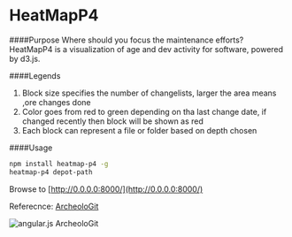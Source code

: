 HeatMapP4
===========

####Purpose
Where should you focus the maintenance efforts? HeatMapP4 is a visualization of age and dev activity for software, powered by d3.js.

####Legends
1. Block size specifies the number of changelists, larger the area means ,ore changes done
2. Color goes from red to green depending on tha last change date, if changed recently then block will be shown as red
3. Each block can represent a file or folder based on depth chosen

####Usage
```sh
npm install heatmap-p4 -g
heatmap-p4 depot-path
```

Browse to [http://0.0.0.0:8000/](http://0.0.0.0:8000/)


Referecnce: [ArcheoloGit](https://github.com/marmelab/ArcheoloGit)


![angular.js ArcheoloGit](http://marmelab.com/ArcheoloGit/angularjs.png)
